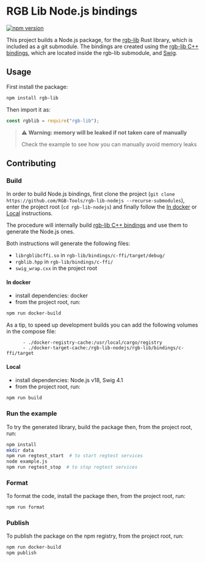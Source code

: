# RGB Lib Node.js bindings

[![npm version](https://badge.fury.io/js/rgb-lib.svg)](https://badge.fury.io/js/rgb-lib)

This project builds a Node.js package, for the [rgb-lib] Rust library, which is
included as a git submodule. The bindings are created using the
[rgb-lib C++ bindings], which are located inside the rgb-lib submodule, and
[Swig].

## Usage

First install the package:
```sh
npm install rgb-lib
```

Then import it as:
```javascript
const rgblib = require("rgb-lib");
```

> :warning: **Warning: memory will be leaked if not taken care of manually**
>
> Check the example to see how you can manually avoid memory leaks

## Contributing

### Build

In order to build Node.js bindings, first clone the project
(`git clone https://github.com/RGB-Tools/rgb-lib-nodejs --recurse-submodules`),
enter the project root (`cd rgb-lib-nodejs`) and finally follow the [In
docker](#in-docker) or [Local](#local) instructions.

The procedure will internally build [rgb-lib C++ bindings] and use them to
generate the Node.js ones.

Both instructions will generate the following files:
- `librgblibcffi.so` in `rgb-lib/bindings/c-ffi/target/debug/`
- `rgblib.hpp` in `rgb-lib/bindings/c-ffi/`
- `swig_wrap.cxx` in the project root

#### In docker

- install dependencies: docker
- from the project root, run:
```sh
npm run docker-build
```

As a tip, to speed up development builds you can add the following volumes in
the compose file:
```
      - ./docker-registry-cache:/usr/local/cargo/registry
      - ./docker-target-cache:/rgb-lib-nodejs/rgb-lib/bindings/c-ffi/target
```

#### Local

- install dependencies: Node.js v18, Swig 4.1
- from the project root, run:
```sh
npm run build
```

### Run the example

To try the generated library, build the package then, from the project root,
run:
```sh
npm install
mkdir data
npm run regtest_start  # to start regtest services
node example.js
npm run regtest_stop  # to stop regtest services
```

### Format

To format the code, install the package then, from the project root, run:
```sh
npm run format
```

### Publish

To publish the package on the npm registry, from the project root, run:
```sh
npm run docker-build
npm publish
```


[Swig]: https://github.com/swig/swig
[build and pack]: #build-and-pack
[rgb-lib C++ bindings]: https://github.com/RGB-Tools/rgb-lib/tree/master/bindings/c-ffi
[rgb-lib]: https://github.com/RGB-Tools/rgb-lib
